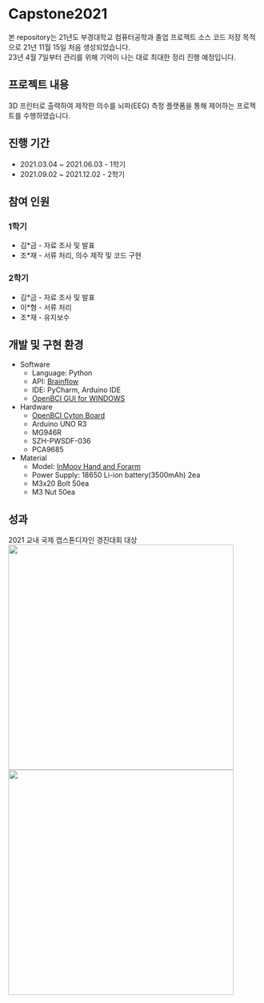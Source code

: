 # Capstone2021 
본 repository는 21년도 부경대학교 컴퓨터공학과 졸업 프로젝트 소스 코드 저장 목적으로 21년 11월 15일 처음 생성되었습니다.  
23년 4월 7일부터 관리를 위해 기억이 나는 대로 최대한 정리 진행 예정입니다.

## 프로젝트 내용
3D 프린터로 출력하여 제작한 의수를 뇌파(EEG) 측정 플랫폼을 통해 제어하는 프로젝트를 수행하였습니다.

## 진행 기간
* 2021.03.04 ~ 2021.06.03 - 1학기  
* 2021.09.02 ~ 2021.12.02 - 2학기

## 참여 인원
### 1학기
* 김\*금 - 자료 조사 및 발표  
* 조\*재 - 서류 처리, 의수 제작 및 코드 구현
### 2학기
* 김\*금 - 자료 조사 및 발표  
* 이\*형 - 서류 처리  
* 조\*재 - 유지보수

## 개발 및 구현 환경
* Software
  * Language: Python
  * API: <a href="https://brainflow.readthedocs.io/en/stable/UserAPI.html#python-api-reference">Brainflow</a>
  * IDE: PyCharm, Arduino IDE
  * <a href="https://openbci.com/downloads">OpenBCI GUI for WINDOWS</a>
* Hardware
  * <a href="https://docs.openbci.com/Cyton/CytonLanding/">OpenBCI Cyton Board</a>
  * Arduino UNO R3
  * MG946R
  * SZH-PWSDF-036
  * PCA9685
* Material
  * Model: <a href="https://inmoov.fr/hand-and-forarm/">InMoov Hand and Forarm</a>
  * Power Supply: 18650 Li-ion battery(3500mAh) 2ea
  * M3x20 Bolt 50ea
  * M3 Nut 50ea
  
## 성과
2021 교내 국제 캡스톤디자인 경진대회 대상  
<img src="https://user-images.githubusercontent.com/63555689/230577670-e9190448-2af4-4579-a97d-0bd92e941bd5.jpg" width="450">  
<img src="https://user-images.githubusercontent.com/63555689/230578985-bb3d511e-5787-42d4-91cc-dcd04c3be9ed.png" width="450">
